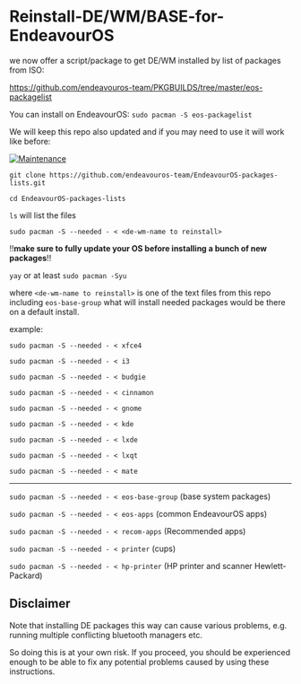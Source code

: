 # Reinstall-DE/WM/BASE-for-EndeavourOS
we now offer a script/package to get DE/WM installed by list of packages from ISO:

https://github.com/endeavouros-team/PKGBUILDS/tree/master/eos-packagelist

You can install on EndeavourOS: `sudo pacman -S eos-packagelist`

We will keep this repo also updated and if you may need to use it will work like before:

[![Maintenance](https://img.shields.io/maintenance/yes/2025.svg)]()


`git clone https://github.com/endeavouros-team/EndeavourOS-packages-lists.git`

`cd EndeavourOS-packages-lists`

`ls`
will list the files

`sudo pacman -S --needed - < <de-wm-name to reinstall>`

!!**make sure to fully update your OS before installing a bunch of new packages**!!

`yay` or at least `sudo pacman -Syu`

where `<de-wm-name to reinstall>` is one of the text files from this repo including `eos-base-group` what will install needed packages would be there on a default install.

example:

`sudo pacman -S --needed - < xfce4`

`sudo pacman -S --needed - < i3`

`sudo pacman -S --needed - < budgie`

`sudo pacman -S --needed - < cinnamon`

`sudo pacman -S --needed - < gnome`

`sudo pacman -S --needed - < kde`

`sudo pacman -S --needed - < lxde`

`sudo pacman -S --needed - < lxqt`

`sudo pacman -S --needed - < mate`

---

`sudo pacman -S --needed - < eos-base-group` (base system packages)

`sudo pacman -S --needed - < eos-apps` (common EndeavourOS apps)

`sudo pacman -S --needed - < recom-apps` (Recommended apps)

`sudo pacman -S --needed - < printer` (cups)

`sudo pacman -S --needed - < hp-printer` (HP printer and scanner Hewlett-Packard)

## Disclaimer

Note that installing DE packages this way can cause various problems, e.g. running multiple conflicting bluetooth managers etc.

So doing this is at your own risk. If you proceed, you should be experienced enough to be able to fix any potential problems caused by using these instructions.
